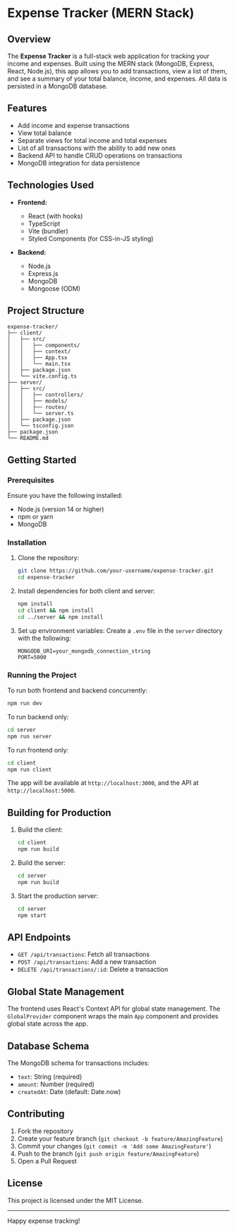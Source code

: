 # Expense Tracker (MERN Stack)

## Overview

The **Expense Tracker** is a full-stack web application for tracking your income and expenses. Built using the MERN stack (MongoDB, Express, React, Node.js), this app allows you to add transactions, view a list of them, and see a summary of your total balance, income, and expenses. All data is persisted in a MongoDB database.

## Features

- Add income and expense transactions
- View total balance
- Separate views for total income and total expenses
- List of all transactions with the ability to add new ones
- Backend API to handle CRUD operations on transactions
- MongoDB integration for data persistence

## Technologies Used

- **Frontend:**
  - React (with hooks)
  - TypeScript
  - Vite (bundler)
  - Styled Components (for CSS-in-JS styling)

- **Backend:**
  - Node.js
  - Express.js
  - MongoDB
  - Mongoose (ODM)

## Project Structure

```
expense-tracker/
├── client/
│   ├── src/
│   │   ├── components/
│   │   ├── context/
│   │   ├── App.tsx
│   │   └── main.tsx
│   ├── package.json
│   └── vite.config.ts
├── server/
│   ├── src/
│   │   ├── controllers/
│   │   ├── models/
│   │   ├── routes/
│   │   └── server.ts
│   ├── package.json
│   └── tsconfig.json
├── package.json
└── README.md
```

## Getting Started

### Prerequisites

Ensure you have the following installed:

- Node.js (version 14 or higher)
- npm or yarn
- MongoDB

### Installation

1. Clone the repository:
   ```bash
   git clone https://github.com/your-username/expense-tracker.git
   cd expense-tracker
   ```

2. Install dependencies for both client and server:
   ```bash
   npm install
   cd client && npm install
   cd ../server && npm install
   ```

3. Set up environment variables:
   Create a `.env` file in the `server` directory with the following:
   ```
   MONGODB_URI=your_mongodb_connection_string
   PORT=5000
   ```

### Running the Project

To run both frontend and backend concurrently:

```bash
npm run dev
```

To run backend only:
```bash
cd server
npm run server
```

To run frontend only:
```bash
cd client
npm run client
```

The app will be available at `http://localhost:3000`, and the API at `http://localhost:5000`.

## Building for Production

1. Build the client:
   ```bash
   cd client
   npm run build
   ```

2. Build the server:
   ```bash
   cd server
   npm run build
   ```

3. Start the production server:
   ```bash
   cd server
   npm start
   ```

## API Endpoints

- `GET /api/transactions`: Fetch all transactions
- `POST /api/transactions`: Add a new transaction
- `DELETE /api/transactions/:id`: Delete a transaction

## Global State Management

The frontend uses React's Context API for global state management. The `GlobalProvider` component wraps the main `App` component and provides global state across the app.

## Database Schema

The MongoDB schema for transactions includes:
- `text`: String (required)
- `amount`: Number (required)
- `createdAt`: Date (default: Date.now)

## Contributing

1. Fork the repository
2. Create your feature branch (`git checkout -b feature/AmazingFeature`)
3. Commit your changes (`git commit -m 'Add some AmazingFeature'`)
4. Push to the branch (`git push origin feature/AmazingFeature`)
5. Open a Pull Request

## License

This project is licensed under the MIT License.

---

Happy expense tracking!
